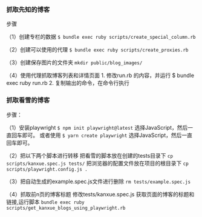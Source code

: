 ### 抓取先知的博客

步骤

（1）创建专栏的数据
    `$ bundle exec ruby scripts/create_special_column.rb`

（2）创建可以使用的代理
    `$ bundle exec ruby scripts/create_proxies.rb`

（3）创建保存图片的文件夹
    `mkdir public/blog_images/`

（4）使用代理抓取博客列表和详情页面
     1. 修改run.rb 的内容，并运行
     $ bundle exec ruby run.rb
     2. 复制输出的命令，在命令行执行

### 抓取看雪的博客

步骤：

（1）安装playwright
    `$ npm init playwright@latest`
    选择JavaScript，然后一直回车即可。
    或者使用
    `$ yarn create playwright`
    选择JavaScript，然后一直回车即可。

（2）把以下两个脚本进行转移
     把看雪的脚本放在创建的tests目录下
    `cp scripts/kanxue.spec.js tests/`
    把浏览器的配置文件放在项目的根目录下
    `cp scripts/playwright.config.js .`

（3）把自动生成的example.spec.js文件进行删除
    `rm tests/example.spec.js`

（4）抓取前n页的博客标题
    修改tests/kanxue.spec.js 获取页面的博客的标题和链接,运行脚本
    `bundle exec ruby scripts/get_kanxue_blogs_using_playwright.rb`


